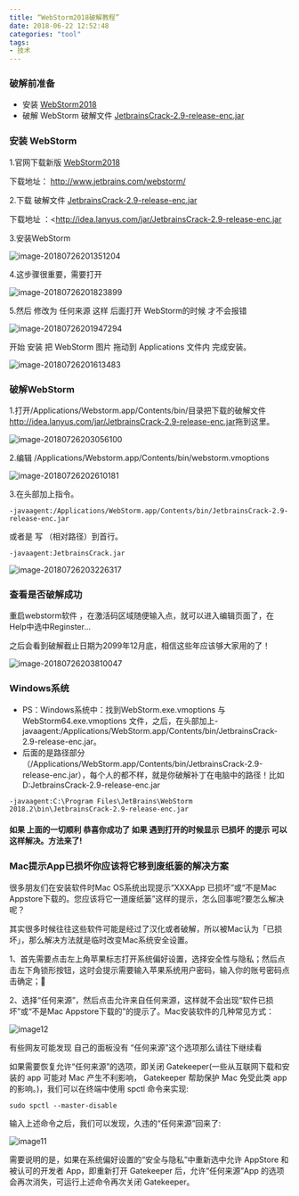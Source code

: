 ```yaml
---
title: “WebStorm2018破解教程”
date: 2018-06-22 12:52:48
categories: "tool"
tags:
- 技术
---
```


### 破解前准备

- 安装 [WebStorm2018](https://www.jetbrains.com/webstorm)
- 破解 WebStorm 破解文件 [JetbrainsCrack-2.9-release-enc.jar](http://idea.lanyus.com/jar/JetbrainsCrack-2.9-release-enc.jar)

### 安装 WebStorm

1.官网下载新版 [WebStorm2018](http://www.jetbrains.com/webstorm/)

下载地址： <http://www.jetbrains.com/webstorm/>

2.下载 破解文件 [JetbrainsCrack-2.9-release-enc.jar](http://idea.lanyus.com/)

下载地址 ：<<http://idea.lanyus.com/jar/JetbrainsCrack-2.9-release-enc.jar>

3.安装WebStorm

![image-20180726201351204](WebStorm2018破解教程/001.png)

4.这步骤很重要，需要打开

![image-20180726201823899](WebStorm2018破解教程/002.png)

5.然后 修改为 任何来源 这样 后面打开 WebStorm的时候 才不会报错

![image-20180726201947294](WebStorm2018破解教程/003.png)

开始 安装 把 WebStorm 图片 拖动到 Applications 文件内 完成安装。

![image-20180726201613483](WebStorm2018破解教程/004.png)

### 破解WebStorm

1.打开/Applications/Webstorm.app/Contents/bin/目录把下载的破解文件<http://idea.lanyus.com/jar/JetbrainsCrack-2.9-release-enc.jar>拖到这里。

![image-20180726203056100](WebStorm2018破解教程/005.png)

2.编辑 /Applications/Webstorm.app/Contents/bin/webstorm.vmoptions

![image-20180726202610181](WebStorm2018破解教程/006.png)

3.在头部加上指令。

```
-javaagent:/Applications/WebStorm.app/Contents/bin/JetbrainsCrack-2.9-release-enc.jar
```

或者是 写 （相对路径）到首行。

```
-javaagent:JetbrainsCrack.jar
```

![image-20180726203226317](WebStorm2018破解教程/007.png)

### 查看是否破解成功

重启webstorm软件 ，在激活码区域随便输入点，就可以进入编辑页面了，在Help中选中Reginster…

之后会看到破解截止日期为2099年12月底，相信这些年应该够大家用的了！

![image-20180726203810047](WebStorm2018破解教程/008.png)

### Windows系统

- PS：Windows系统中：找到WebStorm.exe.vmoptions 与 WebStorm64.exe.vmoptions 文件，之后，在头部加上-javaagent:/Applications/WebStorm.app/Contents/bin/JetbrainsCrack-2.9-release-enc.jar。
- 后面的是路径部分（/Applications/WebStorm.app/Contents/bin/JetbrainsCrack-2.9-release-enc.jar），每个人的都不样，就是你破解补丁在电脑中的路径！比如 D:JetbrainsCrack-2.9-release-enc.jar

```
-javaagent:C:\Program Files\JetBrains\WebStorm 2018.2\bin\JetbrainsCrack-2.9-release-enc.jar
```

#### 如果 上面的一切顺利 恭喜你成功了 如果 遇到打开的时候显示 已损坏 的提示 可以这样解决。方法来了!

### Mac提示App已损坏你应该将它移到废纸篓的解决方案

很多朋友们在安装软件时Mac OS系统出现提示“XXXApp 已损坏”或“不是Mac Appstore下载的。您应该将它一道废纸篓”这样的提示，怎么回事呢?要怎么解决呢？

其实很多时候往往这些软件可能是经过了汉化或者破解，所以被Mac认为「已损坏」，那么解决方法就是临时改变Mac系统安全设置。

1、首先需要点击左上角苹果标志打开系统偏好设置，选择安全性与隐私；然后点击左下角锁形按钮，这时会提示需要输入苹果系统用户密码，输入你的账号密码点击确定；　

2、选择“任何来源”，然后点击允许来自任何来源，这样就不会出现“软件已损坏”或“不是Mac Appstore下载的”的提示了。Mac安装软件的几种常见方式：

![image12](WebStorm2018破解教程/009.jpeg)

有些网友可能发现 自己的面板没有 “任何来源”这个选项那么请往下继续看

如果需要恢复允许“任何来源”的选项，即关闭 Gatekeeper(一些从互联网下载和安装的 app 可能对 Mac 产生不利影响， Gatekeeper 帮助保护 Mac 免受此类 app 的影响。)，我们可以在终端中使用 spctl 命令来实现:

```
sudo spctl --master-disable
```



 输入上述命令之后，我们可以发现，久违的“任何来源”回来了:



![image11](WebStorm2018破解教程/010.png)



需要说明的是，如果在系统偏好设置的“安全与隐私”中重新选中允许 AppStore 和被认可的开发者 App，即重新打开 Gatekeeper 后，允许“任何来源”App 的选项会再次消失，可运行上述命令再次关闭 Gatekeeper。



